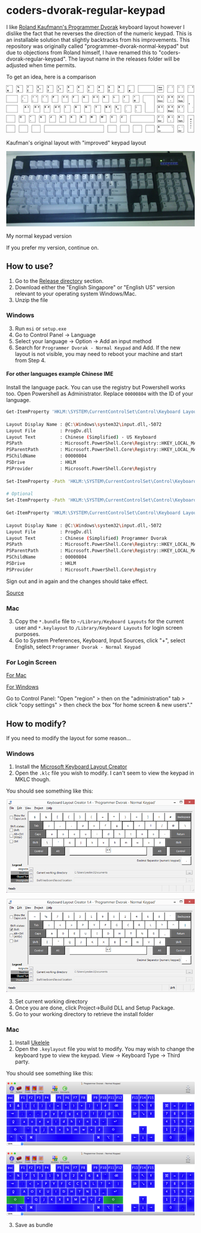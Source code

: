# coders-dvorak-regular-keypad

I like [Roland Kaufmann's Programmer Dvorak](http://www.kaufmann.no/roland/dvorak/) keyboard layout however I dislike the fact that he reverses the direction of the numeric keypad. This is an installable solution that slightly backtracks from his improvements. This repository was originally called "programmer-dvorak-normal-keypad" but due to objections from Roland himself, I have renamed this to "coders-dvorak-regular-keypad". The layout name in the releases folder will be adjusted when time permits.

To get an idea, here is a comparison

![Screen](images/original-programmer-dvorak.png)

Kaufman's original layout with "improved" keypad layout

![Screen](images/unicomp-spacesaver-104.jpg)

My normal keypad version

If you prefer my version, continue on.

## How to use?

1) Go to the [Release directory](https://github.com/yeokm1/coders-dvorak-regular-keypad/releases) section.  
2) Download either the "English Singapore" or "English US" version relevant to your operating system Windows/Mac.  
3) Unzip the file  

### Windows
3) Run `msi` or `setup.exe`  
4) Go to Control Panel -> Language  
5) Select your language -> Option -> Add an input method   
6) Search for `Programmer Dvorak - Normal Keypad` and Add. If the new layout is not visible, you may need to reboot your machine and start from Step 4.

#### For other languages example Chinese IME

Install the language pack. You can use the registry but Powershell works too.
Open Powershell as Administrator. Replace `00000804` with the ID of your language.

```bash
Get-ItemProperty 'HKLM:\SYSTEM\CurrentControlSet\Control\Keyboard Layouts\00000804'

Layout Display Name : @C:\Windows\system32\input.dll,-5072
Layout File         : ProgDv.dll
Layout Text         : Chinese (Simplified) - US Keyboard
PSPath              : Microsoft.PowerShell.Core\Registry::HKEY_LOCAL_MACHINE\SYSTEM\CurrentControlSet\Control\Keyboard Layouts\00000804
PSParentPath        : Microsoft.PowerShell.Core\Registry::HKEY_LOCAL_MACHINE\SYSTEM\CurrentControlSet\Control\Keyboard Layouts
PSChildName         : 00000804
PSDrive             : HKLM
PSProvider          : Microsoft.PowerShell.Core\Registry

Set-ItemProperty -Path 'HKLM:\SYSTEM\CurrentControlSet\Control\Keyboard Layouts\00000804' -Name 'Layout File' -Value 'ProgDv.dll'

# Optional
Set-ItemProperty -Path 'HKLM:\SYSTEM\CurrentControlSet\Control\Keyboard Layouts\00000804' -Name 'Layout Text' -Value 'Chinese (Simplified) Programmer Dvorak'

Get-ItemProperty 'HKLM:\SYSTEM\CurrentControlSet\Control\Keyboard Layouts\00000804'

Layout Display Name : @C:\Windows\system32\input.dll,-5072
Layout File         : ProgDv.dll
Layout Text         : Chinese (Simplified) Programmer Dvorak
PSPath              : Microsoft.PowerShell.Core\Registry::HKEY_LOCAL_MACHINE\SYSTEM\CurrentControlSet\Control\Keyboard Layouts\00000804
PSParentPath        : Microsoft.PowerShell.Core\Registry::HKEY_LOCAL_MACHINE\SYSTEM\CurrentControlSet\Control\Keyboard Layouts
PSChildName         : 00000804
PSDrive             : HKLM
PSProvider          : Microsoft.PowerShell.Core\Registry
```

Sign out and in again and the changes should take effect.

[Source](https://medium.com/@jiayu./how-to-set-your-pinyin-ime-keyboard-layout-to-dvorak-on-windows-8165ae0de6b5)

### Mac
3) Copy the `*.bundle` file to `~/Library/Keyboard Layouts` for the current user and `*.keylayout` to `/Library/Keyboard Layouts` for login screen purposes.
4) Go to System Preferences, Keyboard, Input Sources, click "+", select English, select `Programmer Dvorak - Normal Keypad`

### For Login Screen
[For Mac](https://apple.stackexchange.com/questions/44913/make-a-custom-keyboard-layout-the-system-default-even-for-the-login-screen)

[For Windows](https://social.technet.microsoft.com/Forums/windows/en-US/c64ee221-db3c-4058-8d1b-673de613535f/how-to-change-keyboard-layout-for-login-and-password-in-windows-8?forum=w8itprogeneral)

Go to Control Panel:
"Open "region" > then on the "administration" tab > click "copy settings" > then check the box "for home screen & new users"."

## How to modify?

If you need to modify the layout for some reason...

### Windows

1) Install the [Microsoft Keyboard Layout Creator](https://msdn.microsoft.com/en-us/goglobal/bb964665.aspx)  
2) Open the `.klc` file you wish to modify. I can't seem to view the keypad in MKLC though. 

You should see something like this:  

![Screen](images/windows-prod-dvorak-main.png)

![Screen](images/windows-prod-dvorak-shift.png)

3) Set current working directory  
4) Once you are done, click Project->Build DLL and Setup Package.  
5) Go to your working directory to retrieve the install folder  

### Mac

1) Install [Ukelele](http://software.sil.org/ukelele/)  
2) Open the `.keylayout` file you wist to modify. You may wish to change the keyboard type to view the keypad. View -> Keyboard Type -> Third party.

You should see something like this:  

![Screen](images/mac-prod-dvorak-main.png)

![Screen](images/mac-prod-dvorak-shift.png)

3) Save as bundle
